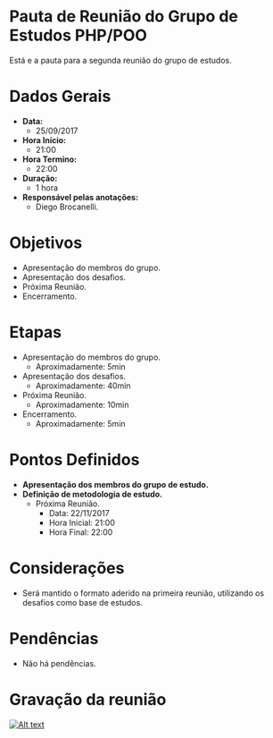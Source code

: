 # Pauta de Reunião do Grupo de Estudos PHP/POO

Está e a pauta para a segunda reunião do grupo de estudos.

# Dados Gerais

- **Data:** 
	- 25/09/2017
- **Hora Início:** 
	- 21:00
- **Hora Termino:** 
	- 22:00
- **Duração:**
	- 1 hora
- **Responsável pelas anotações:** 
	- Diego Brocanelli.

# Objetivos

- Apresentação do membros do grupo.
- Apresentação dos desafios.
- Próxima Reunião.
- Encerramento.

# Etapas

- Apresentação do membros do grupo.
    - Aproximadamente: 5min
- Apresentação dos desafios.
    - Aproximadamente: 40min
- Próxima Reunião.
    - Aproximadamente: 10min
- Encerramento.
    - Aproximadamente: 5min

# Pontos Definidos

- **Apresentação dos membros do grupo de estudo.**
- **Definição de metodologia de estudo.**
    - Próxima Reunião.
        - Data:         22/11/2017 
        - Hora Inicial: 21:00
        - Hora Final:   22:00

# Considerações

- Será mantido o formato aderido na primeira reunião, utilizando os desafios como base de estudos.

# Pendências

- Não há pendências.

# Gravação da reunião

[![Alt text](https://i9.ytimg.com/vi/gttvmhTsARQ/default.jpg)](https://www.youtube.com/watch?v=gttvmhTsARQ)
